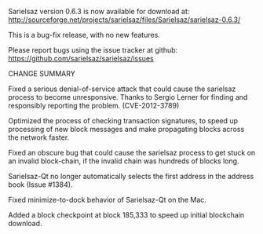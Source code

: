 Sarielsaz version 0.6.3 is now available for download at:
  http://sourceforge.net/projects/sarielsaz/files/Sarielsaz/sarielsaz-0.6.3/

This is a bug-fix release, with no new features.

Please report bugs using the issue tracker at github:
  https://github.com/sarielsaz/sarielsaz/issues

CHANGE SUMMARY

Fixed a serious denial-of-service attack that could cause the
sarielsaz process to become unresponsive. Thanks to Sergio Lerner
for finding and responsibly reporting the problem. (CVE-2012-3789)

Optimized the process of checking transaction signatures, to
speed up processing of new block messages and make propagating
blocks across the network faster.

Fixed an obscure bug that could cause the sarielsaz process to get
stuck on an invalid block-chain, if the invalid chain was
hundreds of blocks long.

Sarielsaz-Qt no longer automatically selects the first address
in the address book (Issue #1384).

Fixed minimize-to-dock behavior of Sarielsaz-Qt on the Mac.

Added a block checkpoint at block 185,333 to speed up initial
blockchain download.
